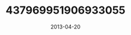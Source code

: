 ---
title: "437969951906933055"
cover: "2013-04-20 13.55.08 437969951906933055_46248401"
photo: "2013-04-20 13.55.08 437969951906933055_46248401"
date: "2013-04-20"
type: "photo"
---